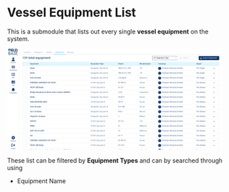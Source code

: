 # Vessel Equipment List

This is a submodule that lists out every single **vessel equipment** on the system.

![All Vesesel Equipment List](./images/all-vessel-equipment-list.png)

These list can be filtered by **Equipment Types** and can by searched through using

- Equipment Name
